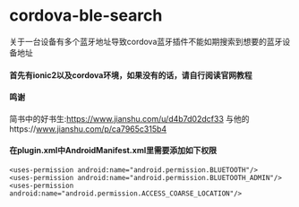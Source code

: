 # cordova-ble-search
关于一台设备有多个蓝牙地址导致cordova蓝牙插件不能如期搜索到想要的蓝牙设备地址
#### 首先有ionic2以及cordova环境，如果没有的话，请自行阅读官网教程
#### 鸣谢
简书中的好书生:https://www.jianshu.com/u/d4b7d02dcf33
与他的https://www.jianshu.com/p/ca7965c315b4
#### 在plugin.xml中AndroidManifest.xml里需要添加如下权限
```
<uses-permission android:name="android.permission.BLUETOOTH"/>
<uses-permission android:name="android.permission.BLUETOOTH_ADMIN"/>
<uses-permission android:name="android.permission.ACCESS_COARSE_LOCATION"/>
```

